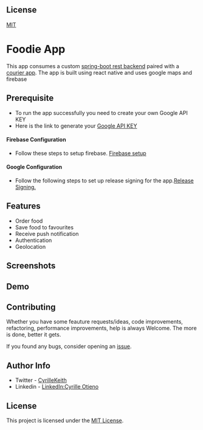 
## License
[MIT](https://choosealicense.com/licenses/mit/)
# Foodie App
This app consumes a custom [spring-boot rest backend](https://github.com/cyrillekey/restaurant-backend) paired with a [courier app](https://github.com/cyrillekey/foodie-courier). The app is built using react native and uses google maps and firebase

## Prerequisite
* To run the app successfully you need to create your own Google API KEY
* Here is the link to generate your [Google API KEY](https://developers.google.com/maps/documentation/javascript/cloud-setup)

#### Firebase Configuration

- Follow these steps to setup firebase. [Firebase setup](https://firebase.google.com/docs/flutter/setup?platform=android)

#### Google Configuration
- Follow the following steps to set up release signing for the app.[Release Signing.](https://docs.flutter.dev/deployment/android)

## Features
- Order food
- Save food to favourites
- Receive push notification
- Authentication
- Geolocation
## Screenshots

## Demo
## Contributing

Whether you have some feauture requests/ideas, code improvements, refactoring, performance improvements, help is always Welcome. The more is done, better it gets.

If you found any bugs, consider opening an [issue](https://github.com/cyrillekey/foodie-app/issues/new).
## Author Info
* Twitter - [CyrilleKeith](https://twitter.com/cyrille_keith)
* Linkedin - [LinkedIn:Cyrille Otieno](https://www.linkedin.com/in/cyrill-otieno-032602169/)



## License

This project is licensed under the [MIT License](LICENSE).
